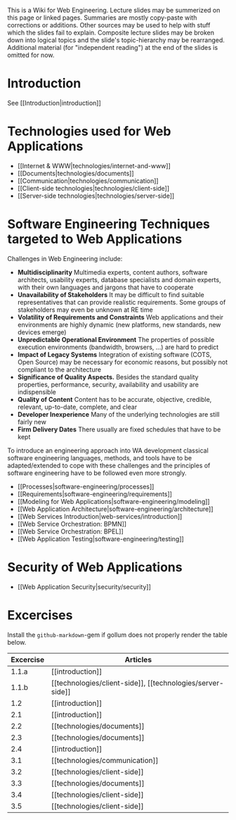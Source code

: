 This is a Wiki for Web Engineering. Lecture slides may be summerized on this page or linked pages. Summaries are mostly copy-paste with corrections or additions. Other sources may be used to help with stuff which the slides fail to explain. Composite lecture slides may be broken down into logical topics and the slide's topic-hierarchy may be rearranged. Additional material (for "independent reading") at the end of the slides is omitted for now.

# Introduction
See [[Introduction|introduction]]


# Technologies used for Web Applications

* [[Internet & WWW|technologies/internet-and-www]]
* [[Documents|technologies/documents]]
* [[Communication|technologies/communication]]
* [[Client-side technologies|technologies/client-side]]
* [[Server-side technologies|technologies/server-side]]


# Software Engineering Techniques targeted to Web Applications
Challenges in Web Engineering include:

* **Multidisciplinarity** Multimedia experts, content authors, software architects, usability experts, database specialists and domain experts, with their own languages and jargons that have to cooperate
* **Unavailability of Stakeholders** It may be difficult to find suitable representatives that can provide realistic requirements. Some groups of stakeholders may even be unknown at RE time
* **Volatility of Requirements and Constraints** Web applications and their environments are highly dynamic (new platforms, new standards, new devices emerge)
* **Unpredictable Operational Environment** The properties of possible execution environments (bandwidth, browsers, ...) are hard to predict
* **Impact of Legacy Systems** Integration of existing software (COTS, Open Source) may be necessary for economic reasons, but possibly not compliant to the architecture
* **Significance of Quality Aspects.** Besides the standard quality properties, performance, security, availability and usability are indispensible
* **Quality of Content** Content has to be accurate, objective, credible, relevant, up-to-date, complete, and clear
* **Developer Inexperience** Many of the underlying technologies are still fairly new
* **Firm Delivery Dates** There usually are fixed schedules that have to be kept

To introduce an engineering approach into WA development classical software engineering languages, methods, and tools have to be adapted/extended to cope with these challenges and  the principles of software engineering have to be followed even more strongly.

* [[Processes|software-engineering/processes]]
* [[Requirements|software-engineering/requirements]]
* [[Modeling for Web Applications|software-engineering/modeling]]
* [[Web Application Architecture|software-engineering/architecture]]
* [[Web Services Introduction|web-services/introduction]]
* [[Web Service Orchestration: BPMN]]
* [[Web Service Orchestration: BPEL]]
* [[Web Application Testing|software-engineering/testing]]


# Security of Web Applications
* [[Web Application Security|security/security]]


# Excercises
Install the `github-markdown`-gem if gollum does not properly render the table below.

| Excercise | Articles                       |
| --------- | ------------------------------ |
| 1.1.a     | [[introduction]]               |
| 1.1.b     | [[technologies/client-side]], [[technologies/server-side]] |
| 1.2       | [[introduction]]               |
| 2.1       | [[introduction]]               |
| 2.2       | [[technologies/documents]]     |
| 2.3       | [[technologies/documents]]     |
| 2.4       | [[introduction]]               |
| 3.1       | [[technologies/communication]] |
| 3.2       | [[technologies/client-side]]   |
| 3.3       | [[technologies/documents]]     |
| 3.4       | [[technologies/client-side]]   |
| 3.5       | [[technologies/client-side]]   |
